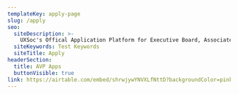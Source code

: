 ```yaml
---
templateKey: apply-page
slug: /apply
seo:
  siteDescription: >-
    UXSoc's Offical Application Platform for Executive Board, Associate Vice President and Officer positions. Apply now for a position at UX Society!
  siteKeywords: Test Keywords
  siteTitle: Apply
headerSection:
  title: AVP Apps
  buttonVisible: true
link: https://airtable.com/embed/shrwjywYNVXLfNttD?backgroundColor=pink
---
```

